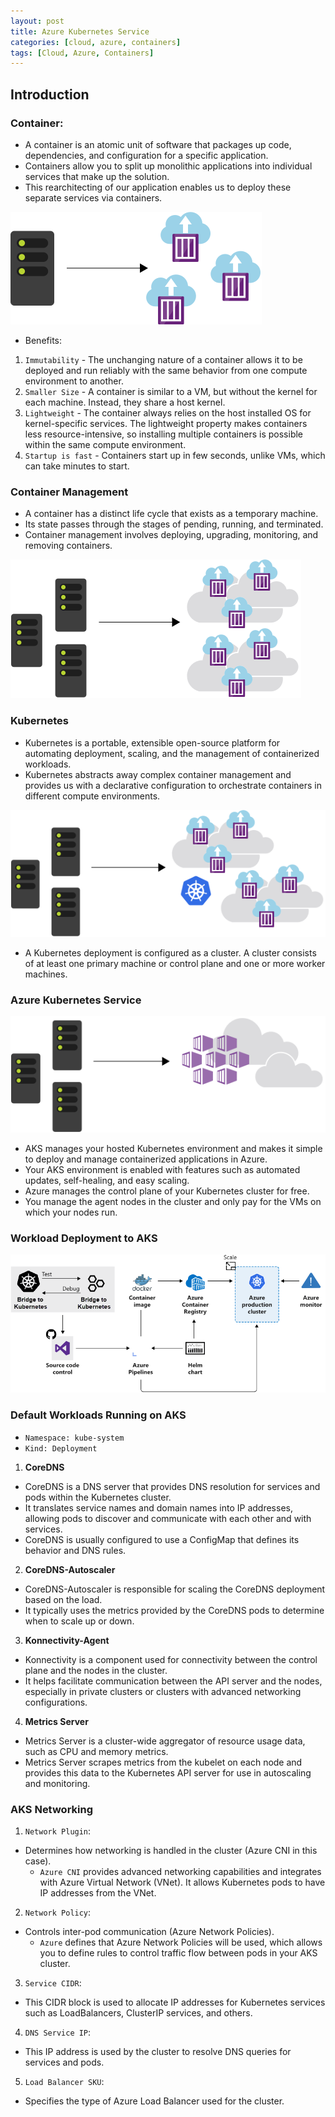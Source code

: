 ```yaml
---
layout: post
title: Azure Kubernetes Service
categories: [cloud, azure, containers]
tags: [Cloud, Azure, Containers]
---
```


## Introduction

### Container:
- A container is an atomic unit of software that packages up code, dependencies, and configuration for a specific application. 
- Containers allow you to split up monolithic applications into individual services that make up the solution. 
- This rearchitecting of our application enables us to deploy these separate services via containers.

![Containers Split](/assets/img/cloud/azure/containers/containers.png)

- Benefits:

1. `Immutability` - The unchanging nature of a container allows it to be deployed and run reliably with the same behavior from one compute environment to another. 
2. `Smaller Size` - A container is similar to a VM, but without the kernel for each machine. Instead, they share a host kernel.
3. `Lightweight` - The container always relies on the host installed OS for kernel-specific services. The lightweight property makes containers less resource-intensive, so installing multiple containers is possible within the same compute environment.
4. `Startup is fast` - Containers start up in few seconds, unlike VMs, which can take minutes to start.


### Container Management 
- A container has a distinct life cycle that exists as a temporary machine. 
- Its state passes through the stages of pending, running, and terminated. 
- Container management involves deploying, upgrading, monitoring, and removing containers. 

![Container Management](/assets/img/cloud/azure/containers/container-management.png)


### Kubernetes
- Kubernetes is a portable, extensible open-source platform for automating deployment, scaling, and the management of containerized workloads. 
- Kubernetes abstracts away complex container management and provides us with a declarative configuration to orchestrate containers in different compute environments. 

![Kubernetes Container Management](/assets/img/cloud/azure/containers/kubernetes-container-management.png)


- A Kubernetes deployment is configured as a cluster. A cluster consists of at least one primary machine or control plane and one or more worker machines. 


### Azure Kubernetes Service

![Azure Kubernetes Service](/assets/img/cloud/azure/containers/aks/aks-kubernetes-service.png)

- AKS manages your hosted Kubernetes environment and makes it simple to deploy and manage containerized applications in Azure. 
- Your AKS environment is enabled with features such as automated updates, self-healing, and easy scaling. 
- Azure manages the control plane of your Kubernetes cluster for free. 
- You manage the agent nodes in the cluster and only pay for the VMs on which your nodes run.


### Workload Deployment to AKS

![Workload Deployment to AKS](/assets/img/cloud/azure/containers/aks/workload-deployment-to-aks.png)


### Default Workloads Running on AKS
- `Namespace: kube-system` 
- `Kind: Deployment`

1. **CoreDNS**
- CoreDNS is a DNS server that provides DNS resolution for services and pods within the Kubernetes cluster. 
- It translates service names and domain names into IP addresses, allowing pods to discover and communicate with each other and with services.
- CoreDNS is usually configured to use a ConfigMap that defines its behavior and DNS rules.

2. **CoreDNS-Autoscaler**
- CoreDNS-Autoscaler is responsible for scaling the CoreDNS deployment based on the load. 
- It typically uses the metrics provided by the CoreDNS pods to determine when to scale up or down.

3. **Konnectivity-Agent**
- Konnectivity is a component used for connectivity between the control plane and the nodes in the cluster. 
- It helps facilitate communication between the API server and the nodes, especially in private clusters or clusters with advanced networking configurations.

4. **Metrics Server**
- Metrics Server is a cluster-wide aggregator of resource usage data, such as CPU and memory metrics. 
- Metrics Server scrapes metrics from the kubelet on each node and provides this data to the Kubernetes API server for use in autoscaling and monitoring.


### AKS Networking

1. `Network Plugin`: 
- Determines how networking is handled in the cluster (Azure CNI in this case).
    + `Azure CNI` provides advanced networking capabilities and integrates with Azure Virtual Network (VNet). It allows Kubernetes pods to have IP addresses from the VNet. 

2. `Network Policy`: 
- Controls inter-pod communication (Azure Network Policies).
    + `Azure` defines that Azure Network Policies will be used, which allows you to define rules to control traffic flow between pods in your AKS cluster.

3. `Service CIDR`: 
- This CIDR block is used to allocate IP addresses for Kubernetes services such as LoadBalancers, ClusterIP services, and others.

4. `DNS Service IP`: 
- This IP address is used by the cluster to resolve DNS queries for services and pods.

5. `Load Balancer SKU`: 
- Specifies the type of Azure Load Balancer used for the cluster.